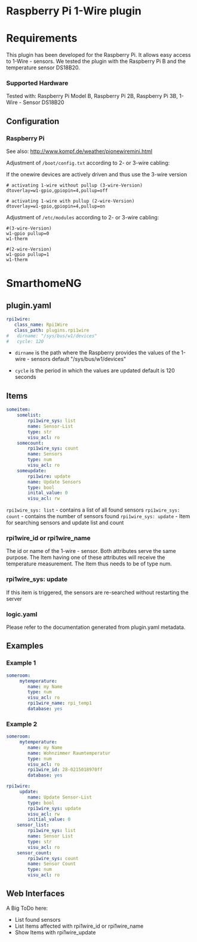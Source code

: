 # Raspberry Pi 1-Wire plugin

# Requirements

This plugin has been developed for the Raspberry Pi. It allows easy access to 1-Wire - sensors.
We tested the plugin with the Raspberry Pi B and the temperature sensor DS18B20.


### Supported Hardware

Tested with:
Raspberry Pi Model B, 
Raspberry Pi 2B, 
Raspberry Pi 3B, 
1-Wire - Sensor DS18B20

## Configuration

### Raspberry Pi

See also: http://www.kompf.de/weather/pionewiremini.html

Adjustment of ``/boot/config.txt`` according to 2- or 3-wire cabling:

If the onewire devices are actively driven and thus use the 3-wire version

```
# activating 1-wire without pullup (3-wire-Version)
dtoverlay=w1-gpio,gpiopin=4,pullup=off
```

```
# activating 1-wire with pullup (2-wire-Version)
dtoverlay=w1-gpio,gpiopin=4,pullup=on
```

Adjustment of ``/etc/modules`` according to 2- or 3-wire cabling:

```
#(3-wire-Version)
w1-gpio pullup=0  
w1-therm
```

```
#(2-wire-Version)
w1-gpio pullup=1
w1-therm
```

# SmarthomeNG

## plugin.yaml

```yaml
rpi1wire:
   class_name: Rpi1Wire
   class_path: plugins.rpi1wire
#   dirname: "/sys/bus/w1/devices"
#   cycle: 120
```

* ``dirname`` is the path where the Raspberry provides the values of the 1-wire - sensors
  default "/sys/bus/w1/devices"

* ``cycle`` is the period in which the values are updated
   default is 120 seconds

## Items

```yaml
someitem:
    somelist:
        rpi1wire_sys: list
        name: Sensor-List
        type: str
        visu_acl: ro
    somecount:
        rpi1wire_sys: count
        name: Sensors
        type: num
        visu_acl: ro
    someupdate:
        rpi1wire: update
        name: Update Sensors
        type: bool
        inital_value: 0
        visu_acl: rw
```

``rpi1wire_sys: list`` - contains a list of all found sensors
``rpi1wire_sys: count`` - contains the number of sensors found
``rpi1wire_sys: update`` - Item for searching sensors and update list and count

### rpi1wire_id  or  rpi1wire_name

The id or name of the 1-wire - sensor. Both attributes serve the same purpose.
The Item having one of these attributes will receive the temperature measurement.
The Item thus needs to be of type num.

### rpi1wire_sys: update

If this item is triggered, the sensors are re-searched without restarting the server

### logic.yaml
Please refer to the documentation generated from plugin.yaml metadata.


## Examples

### Example 1

```yaml
someroom:
     mytemperature:
        name: my Name
        type: num
        visu_acl: ro
        rpi1wire_name: rpi_temp1
        database: yes
```

### Example 2

```yaml
someroom:
     mytemperature:
        name: my Name
        name: Wohnzimmer Raumtemperatur
        type: num
        visu_acl: ro
        rpi1wire_id: 28-0215018970ff
        database: yes

rpi1wire:
     update:
        name: Update Sensor-List
        type: bool
        rpi1wire_sys: update
        visu_acl: rw
        initial_value: 0
    sensor_list:
        rpi1wire_sys: list
        name: Sensor List
        type: str
        visu_acl: ro
    sensor_count:
        rpi1wire_sys: count
        name: Sensor Count
        type: num
        visu_acl: ro
```


## Web Interfaces

A Big ToDo here: 
- List found sensors
- List Items affected with rpi1wire_id or rpi1wire_name
- Show Items with rpi1wire_update

